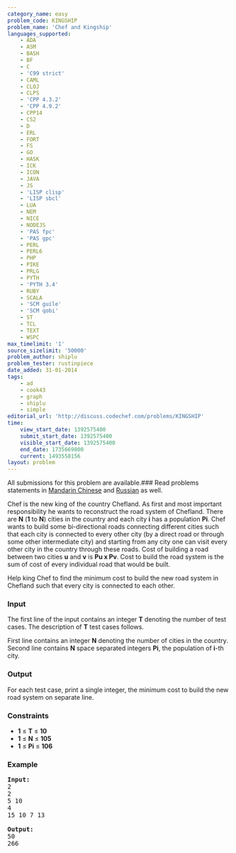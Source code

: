 ```yaml
---
category_name: easy
problem_code: KINGSHIP
problem_name: 'Chef and Kingship'
languages_supported:
    - ADA
    - ASM
    - BASH
    - BF
    - C
    - 'C99 strict'
    - CAML
    - CLOJ
    - CLPS
    - 'CPP 4.3.2'
    - 'CPP 4.9.2'
    - CPP14
    - CS2
    - D
    - ERL
    - FORT
    - FS
    - GO
    - HASK
    - ICK
    - ICON
    - JAVA
    - JS
    - 'LISP clisp'
    - 'LISP sbcl'
    - LUA
    - NEM
    - NICE
    - NODEJS
    - 'PAS fpc'
    - 'PAS gpc'
    - PERL
    - PERL6
    - PHP
    - PIKE
    - PRLG
    - PYTH
    - 'PYTH 3.4'
    - RUBY
    - SCALA
    - 'SCM guile'
    - 'SCM qobi'
    - ST
    - TCL
    - TEXT
    - WSPC
max_timelimit: '1'
source_sizelimit: '50000'
problem_author: shiplu
problem_tester: rustinpiece‎
date_added: 31-01-2014
tags:
    - ad
    - cook43
    - graph
    - shiplu
    - simple
editorial_url: 'http://discuss.codechef.com/problems/KINGSHIP'
time:
    view_start_date: 1392575400
    submit_start_date: 1392575400
    visible_start_date: 1392575400
    end_date: 1735669800
    current: 1493558156
layout: problem
---
```

All submissions for this problem are available.###  Read problems statements in [Mandarin Chinese](http://www.codechef.com/download/translated/COOK43/mandarin/KINGSHIP.pdf) and [Russian](http://www.codechef.com/download/translated/COOK43/russian/KINGSHIP.pdf) as well.

Chef is the new king of the country Chefland. As first and most important responsibility he wants to reconstruct the road system of Chefland. There are **N** (**1** to **N**) cities in the country and each city **i** has a population **Pi**. Chef wants to build some bi-directional roads connecting different cities such that each city is connected to every other city (by a direct road or through some other intermediate city) and starting from any city one can visit every other city in the country through these roads. Cost of building a road between two cities **u** and **v** is **Pu x Pv**. Cost to build the road system is the sum of cost of every individual road that would be built.

Help king Chef to find the minimum cost to build the new road system in Chefland such that every city is connected to each other.

### Input

The first line of the input contains an integer **T** denoting the number of test cases. The description of **T** test cases follows.

First line contains an integer **N** denoting the number of cities in the country. Second line contains **N** space separated integers **Pi**, the population of **i**-th city.

### Output

For each test case, print a single integer, the minimum cost to build the new road system on separate line.

### Constraints

- **1** ≤ **T** ≤ **10**
- **1** ≤ **N** ≤ **105**
- **1** ≤ **Pi** ≤ **106**

### Example

<pre><b>Input:</b>
2
2
5 10
4
15 10 7 13

<b>Output:</b>
50
266
</pre>